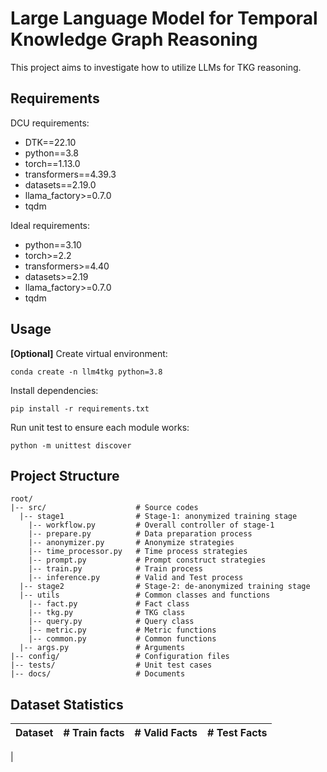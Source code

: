 # Large Language Model for Temporal Knowledge Graph Reasoning
This project aims to investigate how to utilize LLMs for TKG reasoning.

## Requirements
DCU requirements:
- DTK==22.10
- python==3.8
- torch==1.13.0
- transformers==4.39.3
- datasets==2.19.0
- llama_factory>=0.7.0
- tqdm

Ideal requirements:
- python==3.10
- torch>=2.2
- transformers>=4.40
- datasets>=2.19
- llama_factory>=0.7.0
- tqdm

## Usage
**[Optional]** Create virtual environment:  
```shell
conda create -n llm4tkg python=3.8
```

Install dependencies:  
```shell
pip install -r requirements.txt
```

Run unit test to ensure each module works:
```shell
python -m unittest discover
```

## Project Structure
```
root/
|-- src/                    # Source codes
  |-- stage1                # Stage-1: anonymized training stage
    |-- workflow.py         # Overall controller of stage-1
    |-- prepare.py          # Data preparation process
    |-- anonymizer.py       # Anonymize strategies
    |-- time_processor.py   # Time process strategies
    |-- prompt.py           # Prompt construct strategies 
    |-- train.py            # Train process
    |-- inference.py        # Valid and Test process
  |-- stage2                # Stage-2: de-anonymized training stage
  |-- utils                 # Common classes and functions
    |-- fact.py             # Fact class
    |-- tkg.py              # TKG class
    |-- query.py            # Query class
    |-- metric.py           # Metric functions
    |-- common.py           # Common functions
  |-- args.py               # Arguments
|-- config/                 # Configuration files
|-- tests/                  # Unit test cases
|-- docs/                   # Documents
```

## Dataset Statistics
| Dataset | # Train facts | # Valid Facts | # Test Facts |
| --- | --- | --- | --- |
|
